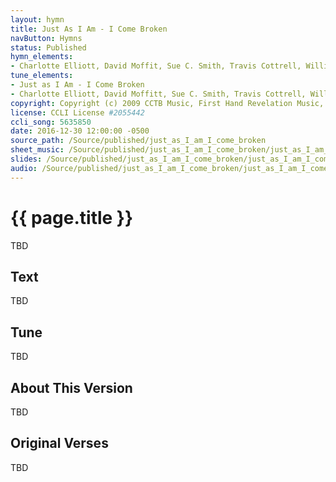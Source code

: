 ```yaml
---
layout: hymn
title: Just As I Am - I Come Broken
navButton: Hymns
status: Published
hymn_elements:
- Charlotte Elliott, David Moffit, Sue C. Smith, Travis Cottrell, William Batchelder Bradbury
tune_elements:
- Just as I Am - I Come Broken
- Charlotte Elliott, David Moffitt, Sue C. Smith, Travis Cottrell, William Batchelder Bradbury
copyright: Copyright (c) 2009 CCTB Music, First Hand Revelation Music, Universal Music - Brentwood Benson Publishing
license: CCLI License #2055442
ccli_song: 5635850
date: 2016-12-30 12:00:00 -0500
source_path: /Source/published/just_as_I_am_I_come_broken
sheet_music: /Source/published/just_as_I_am_I_come_broken/just_as_I_am_I_come_broken_sheet_music
slides: /Source/published/just_as_I_am_I_come_broken/just_as_I_am_I_come_broken_slides
audio: /Source/published/just_as_I_am_I_come_broken/just_as_I_am_I_come_broken_audio
---
```

# {{ page.title }}
TBD

## Text
TBD

## Tune
TBD

## About This Version
TBD

## Original Verses
TBD
